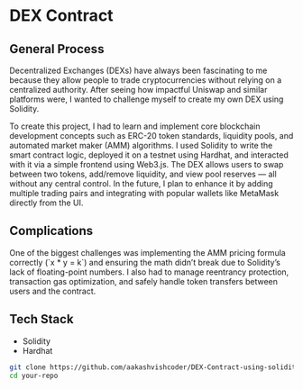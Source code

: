 # DEX Contract

## General Process

<p>Decentralized Exchanges (DEXs) have always been fascinating to me because they allow people to trade cryptocurrencies without relying on a centralized authority. After seeing how impactful Uniswap and similar platforms were, I wanted to challenge myself to create my own DEX using Solidity.</p> <p>To create this project, I had to learn and implement core blockchain development concepts such as ERC-20 token standards, liquidity pools, and automated market maker (AMM) algorithms. I used Solidity to write the smart contract logic, deployed it on a testnet using Hardhat, and interacted with it via a simple frontend using Web3.js. The DEX allows users to swap between two tokens, add/remove liquidity, and view pool reserves — all without any central control. In the future, I plan to enhance it by adding multiple trading pairs and integrating with popular wallets like MetaMask directly from the UI.</p>

## Complications

<p>One of the biggest challenges was implementing the AMM pricing formula correctly (`x * y = k`) and ensuring the math didn’t break due to Solidity’s lack of floating-point numbers. I also had to manage reentrancy protection, transaction gas optimization, and safely handle token transfers between users and the contract.</p>

## Tech Stack

- Solidity
- Hardhat

```bash
git clone https://github.com/aakashvishcoder/DEX-Contract-using-solidity.git
cd your-repo
